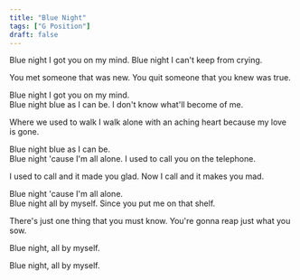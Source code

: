 ```yaml
---
title: "Blue Night"
tags: ["G Position"]
draft: false
---
```


Blue night I got you on my mind. Blue night I can't keep from crying.

You met someone that was new. You quit someone that you knew was true.

Blue night I got you on my mind.
<br>
Blue night blue as I can be. I don't know what'll become of me.

Where we used to walk I walk alone with an aching heart because my love is gone.

Blue night blue as I can be.
<br>
Blue night 'cause I'm all alone. I used to call you on the telephone.

I used to call and it made you glad. Now I call and it makes you mad.

Blue night 'cause I'm all alone.
<br>
Blue night all by myself. Since you put me on that shelf.

There's just one thing that you must know. You're gonna reap just what you sow.

Blue night, all by myself.

Blue night, all by myself.

